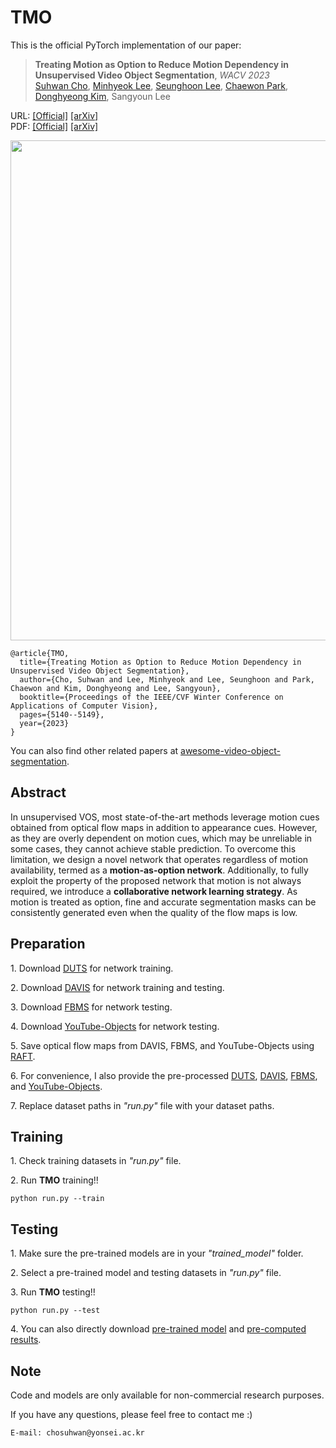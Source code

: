 # TMO

This is the official PyTorch implementation of our paper:

> **Treating Motion as Option to Reduce Motion Dependency in Unsupervised Video Object Segmentation**, *WACV 2023*\
> [Suhwan Cho](https://github.com/suhwan-cho), [Minhyeok Lee](https://github.com/Hydragon516), [Seunghoon Lee](https://github.com/iseunghoon), [Chaewon Park](https://github.com/codnjsqkr), [Donghyeong Kim](https://github.com/donghyung87), Sangyoun Lee

URL: [[Official]](https://openaccess.thecvf.com/content/WACV2023/html/Cho_Treating_Motion_as_Option_To_Reduce_Motion_Dependency_in_Unsupervised_WACV_2023_paper.html) [[arXiv]](https://arxiv.org/abs/2209.03138)\
PDF: [[Official]](https://openaccess.thecvf.com/content/WACV2023/papers/Cho_Treating_Motion_as_Option_To_Reduce_Motion_Dependency_in_Unsupervised_WACV_2023_paper.pdf) [[arXiv]](https://arxiv.org/pdf/2209.03138.pdf)

<img src="https://user-images.githubusercontent.com/54178929/208474605-7586894f-11cf-4e38-ac21-75a78216c22d.png" width=800>

```
@article{TMO,
  title={Treating Motion as Option to Reduce Motion Dependency in Unsupervised Video Object Segmentation},
  author={Cho, Suhwan and Lee, Minhyeok and Lee, Seunghoon and Park, Chaewon and Kim, Donghyeong and Lee, Sangyoun},
  booktitle={Proceedings of the IEEE/CVF Winter Conference on Applications of Computer Vision},
  pages={5140--5149},
  year={2023}
}
```
You can also find other related papers at [awesome-video-object-segmentation](https://github.com/suhwan-cho/awesome-video-object-segmentation).


## Abstract
In unsupervised VOS, most state-of-the-art methods leverage motion cues obtained from optical flow maps in addition to appearance cues. However, as they are overly dependent on motion cues, which may be unreliable in some cases, they cannot achieve stable prediction. To overcome this limitation, we design a novel network that operates regardless of motion availability, termed as a **motion-as-option network**. Additionally, to fully exploit the property of the proposed network that motion is not always required, we introduce a **collaborative network learning strategy**. As motion is treated as option, fine and accurate segmentation masks can be consistently generated even when the quality of the flow maps is low.

## Preparation
1\. Download [DUTS](http://saliencydetection.net/duts/#org3aad434) for network training.

2\. Download [DAVIS](https://davischallenge.org/davis2017/code.html) for network training and testing.

3\. Download [FBMS](https://lmb.informatik.uni-freiburg.de/resources/datasets/) for network testing.

4\. Download [YouTube-Objects](https://data.vision.ee.ethz.ch/cvl/youtube-objects/) for network testing.

5\. Save optical flow maps from DAVIS, FBMS, and YouTube-Objects using [RAFT](https://github.com/princeton-vl/RAFT).

6\. For convenience, I also provide the pre-processed [DUTS](https://drive.google.com/file/d/1qCN_jnbmXLmyDzYQ-3AHzVeGE2TDEv0z/view?usp=share_link), [DAVIS](https://drive.google.com/file/d/1WReuSYQ7pORUbxda18-Rka076OX9mPdx/view?usp=sharing), [FBMS](https://drive.google.com/file/d/1_SAzXEuPDv9tPIdFdZD-ZXU_BgebAmDs/view?usp=sharing), and [YouTube-Objects](https://drive.google.com/file/d/1fwW3vxRQ-uOg_qzzoYql6fGVzMvBcqlY/view?usp=sharing).

7\. Replace dataset paths in *"run.py"* file with your dataset paths.


## Training
1\. Check training datasets in *"run.py"* file.

2\. Run **TMO** training!!
```
python run.py --train
```


## Testing
1\. Make sure the pre-trained models are in your *"trained_model"* folder.

2\. Select a pre-trained model and testing datasets in *"run.py"* file.

3\. Run **TMO** testing!!
```
python run.py --test
```

4\. You can also directly download [pre-trained model](https://drive.google.com/file/d/12k0iZhcP6Z8RdGKCKHvlZq5g9kNtj8wA/view?usp=share_link) and [pre-computed results](https://drive.google.com/file/d/1bWrxXiE5_0Kz-i63xoRk68r8cJL8kMgY/view?usp=sharing).



## Note
Code and models are only available for non-commercial research purposes.

If you have any questions, please feel free to contact me :)
```
E-mail: chosuhwan@yonsei.ac.kr
```
